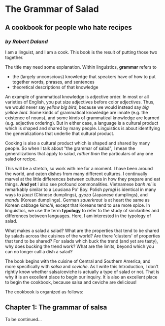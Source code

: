 # The Grammar of Salad
## A cookbook for people who hate recipes
### _by Robert Daland_

I am a linguist, and I am a cook. This book is the result of putting those two together.

The title may need some explanation. Within linguistics, **grammar** refers to
* the (largely unconscious) knowledge that speakers have of how to put together words, phrases, and sentences
* theoretical descriptions of that knowledge

An example of grammatical knowledge is adjective order. In most or all varieties of English, you put size adjectives before color adjectives. Thus, we would never say _yellow big bird_, because we would instead say _big yellow bird_. Some kinds of grammatical knowledge are innate (e.g. the existence of nouns), and some kinds of grammatical knowledge are learned (e.g. adjective ordering). But in either case, a language is a cultural product which is shaped and shared by many people. Linguistics is about identifying the generalizations that underlie that cultural product.

Cooking is also a cultural product which is shaped and shared by many people. So when I talk about "the grammar of salad", I mean the generalizations that apply to salad, _rather than_ the particulars of any one salad or recipe.

This will be a stretch, so work with me for a moment. I have been around the world, and eaten dishes from many different cultures. I continually marvel at the little differences between cultures in how they prepare and eat things. **And yet** I also see profound commonalities. Vietnamese _banh mi_ is remarkably similar to a Lousiana Po' Boy. Polish _pyrogi_ is identical in many ways to _jiaozi_ (Chinese dumplings), _gyoza_ (Japanese dumplings), and _mandu_ (Korean dumplings). German _sauerkraut_ is at heart the same as Korean cabbage _kimchi_, except that Koreans tend to use more spice. In linguistics, we use the term **typology** to refer to the study of similarities and differences between languages. Here, I am interested in the typology of salad.

What makes a salad a salad? What are the properties that tend to be shared by salads across the cuisines of the world? Are there 'clusters' of properties that tend to be shared? For salads which buck the trend (and yet are tasty), why does bucking the trend work? What are the limits, beyond which you can no longer call a dish a salad?

The book begins with the cuisine of Central and Southern America, and more specifically with _salsa_ and _ceviche_. As I write this Introduction, I don't rightly know whether salsa/ceviche is actually a type of salad or not. That is why it is an excellent place to begin our inquiry. It is also an excellent place to begin the cookbook, because salsa and ceviche are delicious!

The cookbook is organized as follows:
## Chapter 1: The grammar of salsa

To be continued...

